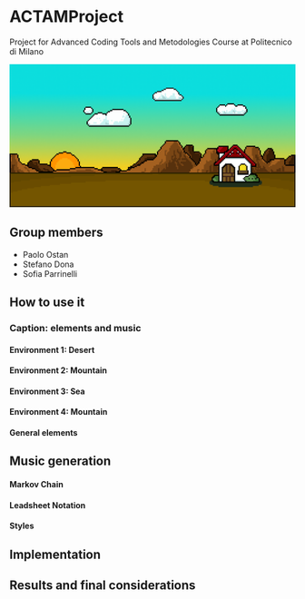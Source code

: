 # ACTAMProject
Project for Advanced Coding Tools and Metodologies Course at Politecnico di Milano
<p align="center"><img width="1280" src="https://github.com/Pox17/ACTAMProject/blob/main/GitAssets/casaPIXEL.png"></p>

## Group members
- Paolo Ostan
- Stefano Dona
- Sofia Parrinelli


## How to use it

### Caption: elements and music

#### Environment 1: Desert

#### Environment 2: Mountain

#### Environment 3: Sea

#### Environment 4: Mountain

#### General elements

## Music generation 

#### Markov Chain
#### Leadsheet Notation
#### Styles

## Implementation

## Results and final considerations


